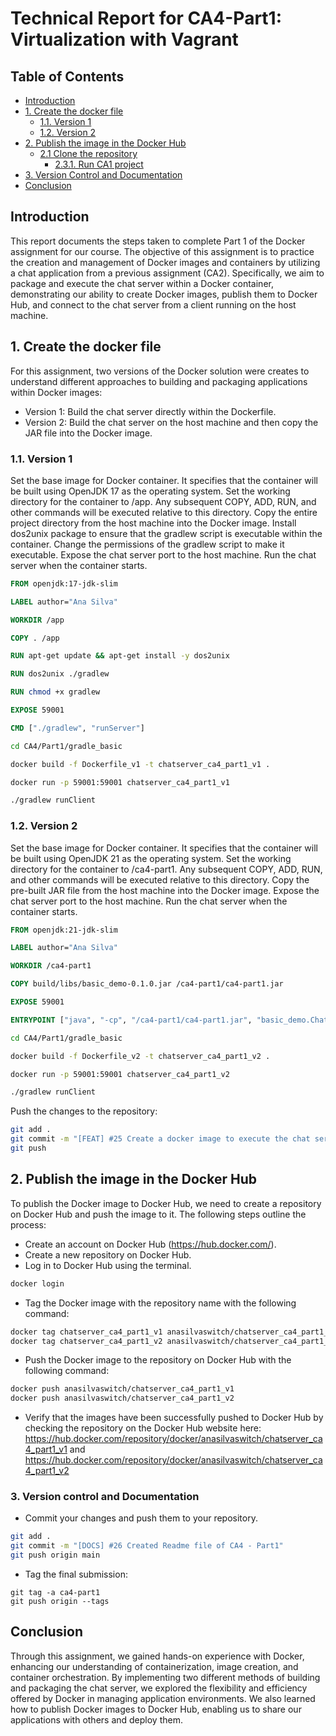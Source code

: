 # Technical Report for CA4-Part1: Virtualization with Vagrant

## Table of Contents

- [Introduction](#introduction)
- [1. Create the docker file](#1-create-the-docker-file)
    - [1.1. Version 1](#11-version-1)
    - [1.2. Version 2](#12-version-2)
- [2. Publish the image in the Docker Hub](#2-publish-the-image-in-the-docker-hub)
    - [2.1 Clone the repository](#21-clone-the-repository)
        - [2.3.1. Run CA1 project](#231-run-ca1-project)
- [3. Version Control and Documentation](#3-version-control-and-documentation)
- [Conclusion](#conclusion)


## Introduction
This report documents the steps taken to complete Part 1 of the Docker assignment for our course. The objective of this 
assignment is to practice the creation and management of Docker images and containers by utilizing a chat application 
from a previous assignment (CA2). Specifically, we aim to package and execute the chat server within a Docker container, 
demonstrating our ability to create Docker images, publish them to Docker Hub, and connect to the chat server from a 
client running on the host machine.

## 1. Create the docker file
For this assignment, two versions of the Docker solution were creates to understand different approaches to building and 
packaging applications within Docker images:
 * Version 1: Build the chat server directly within the Dockerfile.
 * Version 2: Build the chat server on the host machine and then copy the JAR file into the Docker image.

### 1.1. Version 1
Set the base image for Docker container. It specifies that the container will be built using OpenJDK 17 as the operating
system.
Set the working directory for the container to /app. Any subsequent COPY, ADD, RUN, and other commands will be executed
relative to this directory.
Copy the entire project directory from the host machine into the Docker image.
Install dos2unix package to ensure that the gradlew script is executable within the container.
Change the permissions of the gradlew script to make it executable.
Expose the chat server port to the host machine.
Run the chat server when the container starts.

```Dockerfile
FROM openjdk:17-jdk-slim

LABEL author="Ana Silva"

WORKDIR /app

COPY . /app

RUN apt-get update && apt-get install -y dos2unix

RUN dos2unix ./gradlew

RUN chmod +x gradlew

EXPOSE 59001

CMD ["./gradlew", "runServer"]
```


```bash
cd CA4/Part1/gradle_basic

docker build -f Dockerfile_v1 -t chatserver_ca4_part1_v1 .

docker run -p 59001:59001 chatserver_ca4_part1_v1 
```
```bash
./gradlew runClient
```

### 1.2. Version 2
Set the base image for Docker container. It specifies that the container will be built using OpenJDK 21 as the operating
system.
Set the working directory for the container to /ca4-part1. Any subsequent COPY, ADD, RUN, and other commands will be
executed relative to this directory.
Copy the pre-built JAR file from the host machine into the Docker image.
Expose the chat server port to the host machine.
Run the chat server when the container starts.

```Dockerfile
FROM openjdk:21-jdk-slim

LABEL author="Ana Silva"

WORKDIR /ca4-part1

COPY build/libs/basic_demo-0.1.0.jar /ca4-part1/ca4-part1.jar

EXPOSE 59001

ENTRYPOINT ["java", "-cp", "/ca4-part1/ca4-part1.jar", "basic_demo.ChatServerApp", "59001"]
```


```bash
cd CA4/Part1/gradle_basic

docker build -f Dockerfile_v2 -t chatserver_ca4_part1_v2 .

docker run -p 59001:59001 chatserver_ca4_part1_v2
```

```bash
./gradlew runClient
```
Push the changes to the repository:
```bash
git add .
git commit -m "[FEAT] #25 Create a docker image to execute the chat server"
git push
```

## 2. Publish the image in the Docker Hub
To publish the Docker image to Docker Hub, we need to create a repository on Docker Hub and push the image to it. The
following steps outline the process:

* Create an account on Docker Hub (https://hub.docker.com/).
* Create a new repository on Docker Hub.
* Log in to Docker Hub using the terminal.

```bash
docker login
```

* Tag the Docker image with the repository name with the following command:
```bash
docker tag chatserver_ca4_part1_v1 anasilvaswitch/chatserver_ca4_part1_v1
docker tag chatserver_ca4_part1_v2 anasilvaswitch/chatserver_ca4_part1_v2

```
* Push the Docker image to the repository on Docker Hub with the following command:
```bash
docker push anasilvaswitch/chatserver_ca4_part1_v1
docker push anasilvaswitch/chatserver_ca4_part1_v2

```
* Verify that the images have been successfully pushed to Docker Hub by checking the repository on the Docker Hub website here:
https://hub.docker.com/repository/docker/anasilvaswitch/chatserver_ca4_part1_v1 and https://hub.docker.com/repository/docker/anasilvaswitch/chatserver_ca4_part1_v2

### 3. Version control and Documentation

* Commit your changes and push them to your repository.
```bash
git add .
git commit -m "[DOCS] #26 Created Readme file of CA4 - Part1"
git push origin main
```

* Tag the final submission:
```
git tag -a ca4-part1
git push origin --tags
```

## Conclusion
Through this assignment, we gained hands-on experience with Docker, enhancing our understanding of containerization, 
image creation, and container orchestration. By implementing two different methods of building and packaging the chat 
server, we explored the flexibility and efficiency offered by Docker in managing application environments. We also 
learned how to publish Docker images to Docker Hub, enabling us to share our applications with others and deploy them.

